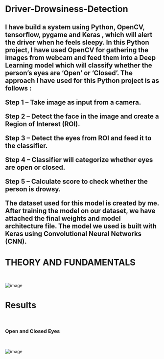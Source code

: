 
# Driver-Drowsiness-Detection

<h2>I have build a system using Python, OpenCV, tensorflow, pygame and Keras , which will alert the driver when he feels sleepy.
In this Python project, I have used OpenCV for gathering the images from webcam and feed them into a Deep Learning model which will classify whether the person’s eyes are ‘Open’ or ‘Closed’. The approach I have used for this Python project is as follows :

Step 1 – Take image as input from a camera.

Step 2 – Detect the face in the image and create a Region of Interest (ROI).

Step 3 – Detect the eyes from ROI and feed it to the classifier.

Step 4 – Classifier will categorize whether eyes are open or closed.

Step 5 – Calculate score to check whether the person is drowsy.

The dataset used for this model is created by me.
After training the model on our dataset, we have attached the final weights and model architecture file. The model we used is built with Keras using Convolutional Neural Networks (CNN).</h2>


<h1>THEORY AND FUNDAMENTALS </h1> <br>

![image](https://user-images.githubusercontent.com/87968724/221771404-1ea778b1-1d7a-4530-8620-2d13e8c50cb5.png)
<h1>Results</h1> <br>
<h3>Open and Closed Eyes</h3> <br>

![image](https://user-images.githubusercontent.com/87968724/221773435-42bfabe2-f169-4bf4-bc2b-6c6e3d0e0a26.png)
